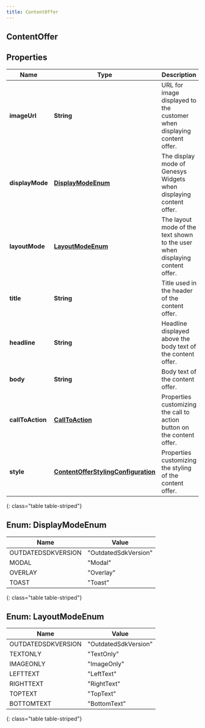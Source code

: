 ```yaml
---
title: ContentOffer
---
```

## ContentOffer


## Properties

| Name | Type | Description | Notes |
| ------------ | ------------- | ------------- | ------------- |
| **imageUrl** | <!----><!---->**String**<!----> | URL for image displayed to the customer when displaying content offer. |  [optional] |
| **displayMode** | [**DisplayModeEnum**](#DisplayModeEnum)<!----> | The display mode of Genesys Widgets when displaying content offer. |  |
| **layoutMode** | [**LayoutModeEnum**](#LayoutModeEnum)<!----> | The layout mode of the text shown to the user when displaying content offer. |  |
| **title** | <!----><!---->**String**<!----> | Title used in the header of the content offer. |  [optional] |
| **headline** | <!----><!---->**String**<!----> | Headline displayed above the body text of the content offer. |  [optional] |
| **body** | <!----><!---->**String**<!----> | Body text of the content offer. |  [optional] |
| **callToAction** | <!----><!---->[**CallToAction**](CallToAction.html)<!----> | Properties customizing the call to action button on the content offer. |  [optional] |
| **style** | <!----><!---->[**ContentOfferStylingConfiguration**](ContentOfferStylingConfiguration.html)<!----> | Properties customizing the styling of the content offer. |  [optional] |
{: class="table table-striped"}


<a name="DisplayModeEnum"></a>

## Enum: DisplayModeEnum

| Name | Value |
| ---- | ----- |
| OUTDATEDSDKVERSION | &quot;OutdatedSdkVersion&quot; |
| MODAL | &quot;Modal&quot; |
| OVERLAY | &quot;Overlay&quot; |
| TOAST | &quot;Toast&quot; |
{: class="table table-striped"}


<a name="LayoutModeEnum"></a>

## Enum: LayoutModeEnum

| Name | Value |
| ---- | ----- |
| OUTDATEDSDKVERSION | &quot;OutdatedSdkVersion&quot; |
| TEXTONLY | &quot;TextOnly&quot; |
| IMAGEONLY | &quot;ImageOnly&quot; |
| LEFTTEXT | &quot;LeftText&quot; |
| RIGHTTEXT | &quot;RightText&quot; |
| TOPTEXT | &quot;TopText&quot; |
| BOTTOMTEXT | &quot;BottomText&quot; |
{: class="table table-striped"}



